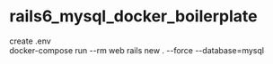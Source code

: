 # rails6_mysql_docker_boilerplate

create .env  
docker-compose run --rm web rails new . --force --database=mysql
